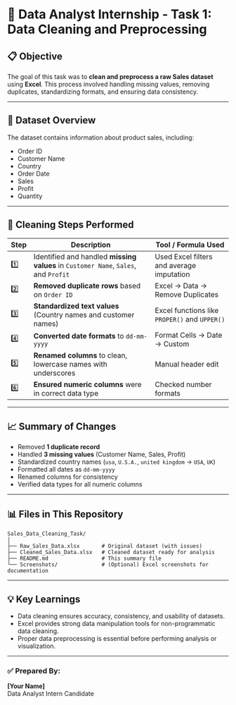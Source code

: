 
# 🧹 Data Analyst Internship - Task 1: Data Cleaning and Preprocessing

## 📋 Objective
The goal of this task was to **clean and preprocess a raw Sales dataset** using **Excel**. 
This process involved handling missing values, removing duplicates, standardizing formats, and ensuring data consistency.

---

## 🧾 Dataset Overview
The dataset contains information about product sales, including:
- Order ID
- Customer Name
- Country
- Order Date
- Sales
- Profit
- Quantity

---

## 🧰 Cleaning Steps Performed

| Step | Description | Tool / Formula Used |
|------|--------------|----------------------|
| 1️⃣ | Identified and handled **missing values** in `Customer Name`, `Sales`, and `Profit` | Used Excel filters and average imputation |
| 2️⃣ | **Removed duplicate rows** based on `Order ID` | Excel → Data → Remove Duplicates |
| 3️⃣ | **Standardized text values** (Country names and customer names) | Excel functions like `PROPER()` and `UPPER()` |
| 4️⃣ | **Converted date formats** to `dd-mm-yyyy` | Format Cells → Date → Custom |
| 5️⃣ | **Renamed columns** to clean, lowercase names with underscores | Manual header edit |
| 6️⃣ | **Ensured numeric columns** were in correct data type | Checked number formats |

---

## 📈 Summary of Changes

- Removed **1 duplicate record**
- Handled **3 missing values** (Customer Name, Sales, Profit)
- Standardized country names (`usa`, `U.S.A.`, `united kingdom` → `USA`, `UK`)
- Formatted all dates as `dd-mm-yyyy`
- Renamed columns for consistency
- Verified data types for all numeric columns

---

## 📊 Files in This Repository

```
Sales_Data_Cleaning_Task/
│
├── Raw_Sales_Data.xlsx       # Original dataset (with issues)
├── Cleaned_Sales_Data.xlsx   # Cleaned dataset ready for analysis
├── README.md                 # This summary file
└── Screenshots/              # (Optional) Excel screenshots for documentation
```

---

## 💡 Key Learnings
- Data cleaning ensures accuracy, consistency, and usability of datasets.
- Excel provides strong data manipulation tools for non-programmatic data cleaning.
- Proper data preprocessing is essential before performing analysis or visualization.

---

### ✅ Prepared By:
**[Your Name]**  
Data Analyst Intern Candidate

